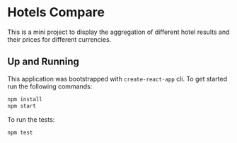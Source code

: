 # Hotels Compare

This is a mini project to display the aggregation of different hotel results and their prices for different currencies.

## Up and Running

This application was bootstrapped with `create-react-app` cli. To get started run the following commands:

```bash
npm install
npm start
```

To run the tests: 

```bash
npm test
```


